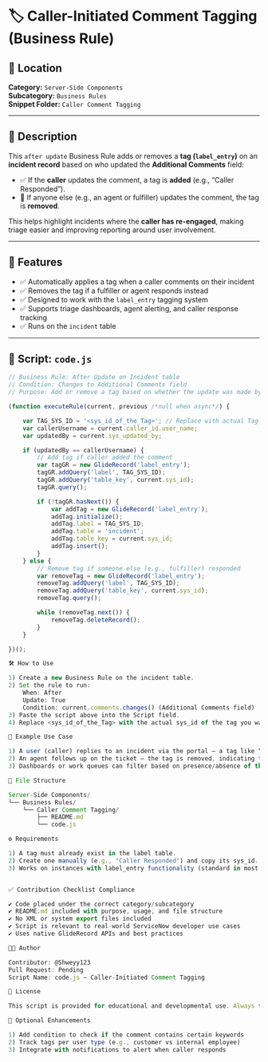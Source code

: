 # 🏷️ Caller-Initiated Comment Tagging (Business Rule)

## 📁 Location  
**Category:** `Server-Side Components`  
**Subcategory:** `Business Rules`  
**Snippet Folder:** `Caller Comment Tagging`  

---

## 📌 Description

This `after update` Business Rule adds or removes a **tag (`label_entry`)** on an **incident record** based on who updated the **Additional Comments** field:

- ✅ If the **caller** updates the comment, a tag is **added** (e.g., “Caller Responded”).
- 🚫 If anyone else (e.g., an agent or fulfiller) updates the comment, the tag is **removed**.

This helps highlight incidents where the **caller has re-engaged**, making triage easier and improving reporting around user involvement.

---

## 🚀 Features

- ✅ Automatically applies a tag when a caller comments on their incident
- ✅ Removes the tag if a fulfiller or agent responds instead
- ✅ Designed to work with the `label_entry` tagging system
- ✅ Supports triage dashboards, agent alerting, and caller response tracking
- ✅ Runs on the `incident` table

---

## 📄 Script: `code.js`

```javascript
// Business Rule: After Update on Incident table
// Condition: Changes to Additional Comments field
// Purpose: Add or remove a tag based on whether the update was made by the caller

(function executeRule(current, previous /*null when async*/) {

    var TAG_SYS_ID = '<sys_id_of_the_Tag>'; // Replace with actual Tag sys_id
    var callerUsername = current.caller_id.user_name;
    var updatedBy = current.sys_updated_by;

    if (updatedBy == callerUsername) {
        // Add tag if caller added the comment
        var tagGR = new GlideRecord('label_entry');
        tagGR.addQuery('label', TAG_SYS_ID);
        tagGR.addQuery('table_key', current.sys_id);
        tagGR.query();

        if (!tagGR.hasNext()) {
            var addTag = new GlideRecord('label_entry');
            addTag.initialize();
            addTag.label = TAG_SYS_ID;
            addTag.table = 'incident';
            addTag.table_key = current.sys_id;
            addTag.insert();
        }
    } else {
        // Remove tag if someone else (e.g., fulfiller) responded
        var removeTag = new GlideRecord('label_entry');
        removeTag.addQuery('label', TAG_SYS_ID);
        removeTag.addQuery('table_key', current.sys_id);
        removeTag.query();

        while (removeTag.next()) {
            removeTag.deleteRecord();
        }
    }

})();

🛠️ How to Use

1) Create a new Business Rule on the incident table.
2) Set the rule to run:
    When: After
    Update: True
    Condition: current.comments.changes() (Additional Comments field)
3) Paste the script above into the Script field.
4) Replace <sys_id_of_the_Tag> with the actual sys_id of the tag you want to use (e.g., “Caller Responded”).

📸 Example Use Case

1) A user (caller) replies to an incident via the portal — a tag like “Caller Responded” is automatically added.
2) An agent follows up on the ticket — the tag is removed, indicating the latest activity is from internal staff.
3) Dashboards or work queues can filter based on presence/absence of this tag.

📂 File Structure

Server-Side Components/
└── Business Rules/
    └── Caller Comment Tagging/
        ├── README.md
        └── code.js

⚙️ Requirements

1) A tag must already exist in the label table.
2) Create one manually (e.g., "Caller Responded") and copy its sys_id.
3) Works on instances with label_entry functionality (standard in most modern ServiceNow versions)


✅ Contribution Checklist Compliance

✔️ Code placed under the correct category/subcategory
✔️ README.md included with purpose, usage, and file structure
✔️ No XML or system export files included
✔️ Script is relevant to real-world ServiceNow developer use cases
✔️ Uses native GlideRecord APIs and best practices

👨‍💻 Author

Contributor: @Shweyy123
Pull Request: Pending
Script Name: code.js — Caller-Initiated Comment Tagging

📘 License

This script is provided for educational and developmental use. Always test in a sub-production environment before applying in production.

🧩 Optional Enhancements

1) Add condition to check if the comment contains certain keywords
2) Track tags per user type (e.g., customer vs internal employee)
3) Integrate with notifications to alert when caller responds

